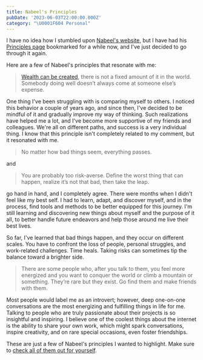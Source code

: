 ```yaml
---
title: Nabeel's Principles
pubDate: '2023-06-03T22:00:00.000Z'
category: "\U0001F604 Personal"
---
```


I have no idea how I stumbled upon [Nabeel's website](https://nabeelqu.co/), but I have had his [Principles page](https://nabeelqu.co/principles) bookmarked for a while now, and I've just decided to go through it again. 

Here are a few of Nabeel's principles that resonate with me:

> [Wealth can be created](http://www.paulgraham.com/wealth.html), there is not a fixed amount of it in the world. Somebody doing well doesn’t always come at someone else’s expense.

One thing I've been struggling with is comparing myself to others. I noticed this behavior a couple of years ago, and since then, I've decided to be mindful of it and gradually improve my way of thinking. Such realizations have helped me a lot, and I've become more supportive of my friends and colleagues. We're all on different paths, and success is a very individual thing. I know that this principle isn't completely related to my comment, but it resonated with me.

> No matter how bad things seem, everything passes.

and

> You are probably too risk-averse. Define the worst thing that can happen, realize it’s not that bad, then take the leap.

go hand in hand, and I completely agree. There were months when I didn't feel like my best self. I had to learn, adapt, and discover myself, and in the process, find tools and methods to be better equipped for this journey. I'm still learning and discovering new things about myself and the purpose of it all, to better handle future endeavors and help those around me live their best lives.

So far, I've learned that bad things happen, and they occur on different scales. You have to confront the loss of people, personal struggles, and work-related challenges. Time heals. Taking risks can sometimes tip the balance toward a brighter side.

> There are some people who, after you talk to them, you feel more energized and you want to conquer the world or climb a mountain or something. They’re rare but they exist. Go find them and make friends with them.

Most people would label me as an introvert; however, deep one-on-one conversations are the most energizing and fulfilling things in life for me. Talking to people who are truly passionate about their projects is so insightful and inspiring. I believe one of the coolest things about the internet is the ability to share your own work, which might spark conversations, inspire creativity, and on rare special occasions, even foster friendships.

These are just a few of Nabeel's principles I wanted to highlight. Make sure to [check all of them out for yourself](https://nabeelqu.co/principles).
